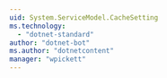 ```yaml
---
uid: System.ServiceModel.CacheSetting
ms.technology: 
  - "dotnet-standard"
author: "dotnet-bot"
ms.author: "dotnetcontent"
manager: "wpickett"
---
```

